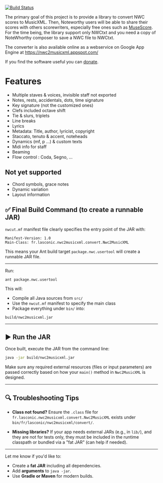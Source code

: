 [![Build Status](https://travis-ci.org/lasconic/nwc2musicxml.svg?branch=master)](https://travis-ci.org/lasconic/nwc2musicxml)

The primary goal of this project is to provide a library to convert NWC scores to MusicXML. Then, Noteworthy users will be able to share their scores with others scorewriters, especially free ones such as [MuseScore](https://musescore.org). For the time being, the library support only NWCtxt and you need a copy of NoteWhorthy composer to save a NWC file to NWCtxt.

The converter is also available online as a webservice on Google App Engine at https://nwc2musicxml.appspot.com/

If you find the software useful you can [donate](https://paypal.me/lasconic).

Features
==

* Multiple staves & voices, invisible staff not exported
* Notes, rests, accidentals, dots, time signature
* Key signature (not the customized ones)
* Clefs included octave shift
* Tie & slurs, triplets
* Line breaks
* Lyrics
* Metadata: Title, author, lyricist, copyright
* Staccato, tenuto & accent, noteheads
* Dynamics (mf, p ...) & custom texts
* Midi info for staff
* Beaming
* Flow control : Coda, Segno, ...


Not yet supported
---
* Chord symbols, grace notes
* Dynamic variation
* Layout information



## ✅ Final Build Command (to create a runnable JAR)

`nwcut.mf` manifest file clearly specifies the entry point of the JAR with:

```
Manifest-Version: 1.0
Main-Class: fr.lasconic.nwc2musicxml.convert.Nwc2MusicXML
```

This means your Ant build target `package.nwc.usertool` will create a runnable JAR file.

---

Run:

```bash
ant package.nwc.usertool
```

This will:

* Compile all Java sources from `src/`
* Use the `nwcut.mf` manifest to specify the main class
* Package everything under `bin/` into:

```
build/nwc2musicxml.jar
```

---

## ▶️ Run the JAR

Once built, execute the JAR from the command line:

```bash
java -jar build/nwc2musicxml.jar
```

Make sure any required external resources (files or input parameters) are passed correctly based on how your `main()` method in `Nwc2MusicXML` is designed.

---

## 🔍 Troubleshooting Tips

* **Class not found?**
  Ensure the `.class` file for `fr.lasconic.nwc2musicxml.convert.Nwc2MusicXML` exists under `bin/fr/lasconic/nwc2musicxml/convert/`.

* **Missing libraries?**
  If your app needs external JARs (e.g., in `lib/`), and they are not for tests only, they must be included in the runtime classpath or bundled via a "fat JAR" (can help if needed).

---

Let me know if you'd like to:

* Create a **fat JAR** including all dependencies.
* Add **arguments** to `java -jar`.
* Use **Gradle or Maven** for modern builds.
